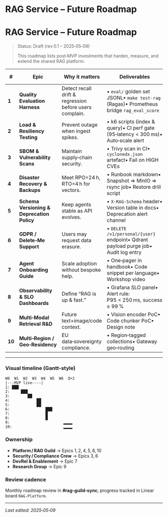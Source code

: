 # RAG Service – Future Roadmap

# RAG Service – Future Roadmap

> Status: Draft (rev 0.1 – 2025‑05‑09)
>
>
> This roadmap lists post‑MVP investments that harden, measure, and extend the shared RAG platform.
>

| # | Epic | Why it matters | Deliverables | Target window |
| --- | --- | --- | --- | --- |
| **1** | **Quality Evaluation Harness** | Detect recall drift & regression before users complain. | • `eval/` golden set JSONL• `make test-rag` (Ragas)• Prometheus bridge `rag_eval_score` | Weeks 1‑2 post‑launch |
| **2** | **Load & Resiliency Testing** | Prevent outage when ingest spikes. | • k6 scripts (index & query)• CI perf gate (95‑latency < 300 ms)• Auto‑scale alert | Weeks 2‑3 |
| **3** | **SBOM & Vulnerability Scans** | Maintain supply‑chain security. | • Trivy scan in CI• `cyclonedx.json` artefact• Fail on HIGH CVEs | Week 3 |
| **4** | **Disaster Recovery & Backups** | Meet RPO=24 h, RTO=4 h for vectors. | • Runbook markdown• Snapshot ⇒ MinIO ⇒ rsync job• Restore drill script | Week 4 |
| **5** | **Schema Versioning & Deprecation Policy** | Keep agents stable as API evolves. | • `X-RAG-Schema` header• Version table in docs• Deprecation alert channel | Week 4 |
| **6** | **GDPR / Delete‑Me Support** | Users may request data erasure. | • `DELETE /v1/personal/{user}` endpoint• Qdrant payload purge job• Audit log entry | Weeks 5‑6 |
| **7** | **Agent Onboarding Guide** | Scale adoption without bespoke help. | • One‑pager in handbook• Code snippet per language• Workshop video | Week 5 |
| **8** | **Observability & SLO Dashboards** | Define “RAG is up & fast.” | • Grafana SLO panel• Alert rule: P95 < 250 ms, success ≥ 99 % | Week 6 |
| **9** | **Multi‑Modal Retrieval R&D** | Future text+image/code context. | • Vision encoder PoC• Code chunker PoC• Design note | Quarter +2 |
| **10** | **Multi‑Region / Geo‑Residency** | EU data‑sovereignty compliance. | • Region‑tagged collections• Gateway geo‑routing | Quarter +2 |

---

### Visual timeline (Gantt‑style)

```
W0  W1  W2  W3  W4  W5  W6  Q+2
|---MVP live----|
1: ███
2:     ███
3:        ██
4:            ██
5:            ██
6:                ███
7:                █
8:                █
9:                        ▂▂▂▂
10:                       ▂▂▂▂

```

### Ownership

- **Platform / RAG Guild** → Epics 1, 2, 4, 5, 8, 10
- **Security / Compliance Crew** → Epics 3, 6
- **DevRel & Enablement** → Epic 7
- **Research Group** → Epic 9

### Review cadence

Monthly roadmap review in **#rag-guild‑sync**; progress tracked in Linear board `RAG‑Platform`.

---

*Last edited: 2025‑05‑09*
